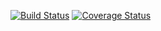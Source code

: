 [![Build Status](https://travis-ci.org/Frederick-S/Algorithms.svg)](https://travis-ci.org/Frederick-S/Algorithms) [![Coverage Status](https://coveralls.io/repos/Frederick-S/Algorithms/badge.svg?branch=master&service=github)](https://coveralls.io/github/Frederick-S/Algorithms?branch=master)
